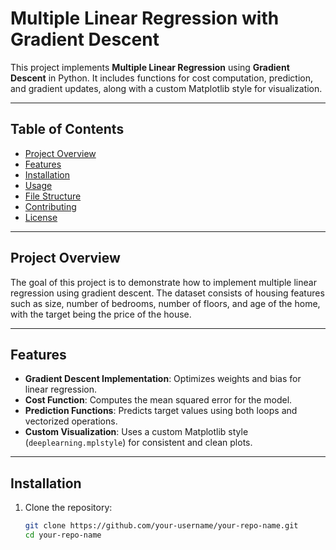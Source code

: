# Multiple Linear Regression with Gradient Descent

This project implements **Multiple Linear Regression** using **Gradient Descent** in Python. It includes functions for cost computation, prediction, and gradient updates, along with a custom Matplotlib style for visualization.

---

## Table of Contents
- [Project Overview](#project-overview)
- [Features](#features)
- [Installation](#installation)
- [Usage](#usage)
- [File Structure](#file-structure)
- [Contributing](#contributing)
- [License](#license)

---

## Project Overview

The goal of this project is to demonstrate how to implement multiple linear regression using gradient descent. The dataset consists of housing features such as size, number of bedrooms, number of floors, and age of the home, with the target being the price of the house.

---

## Features

- **Gradient Descent Implementation**: Optimizes weights and bias for linear regression.
- **Cost Function**: Computes the mean squared error for the model.
- **Prediction Functions**: Predicts target values using both loops and vectorized operations.
- **Custom Visualization**: Uses a custom Matplotlib style (`deeplearning.mplstyle`) for consistent and clean plots.

---

## Installation

1. Clone the repository:
   ```bash
   git clone https://github.com/your-username/your-repo-name.git
   cd your-repo-name
